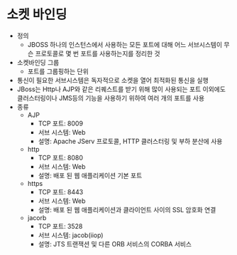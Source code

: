 # 소켓 바인딩
 - 정의
 	 - JBOSS 하나의 인스턴스에서 사용하는 모든 포트에 대해 어느 서브시스템이 무슨 프로토콜로 몇 번 포트를 사용하는지를 정리한 것
 - 소켓바인딩 그룹
 	 - 포트를 그룹핑하는 단위
 - 통신이 필요한 서브시스템은 독자적으로 소켓을 열어 최적화된 통신을 실행
 - JBoss는 Http나 AJP와 같은 리퀘스트를 받기 위해 많이 사용되는 포트 이외에도 클러스터링이나 JMS등의 기능을 사용하기 위하여 여러 개의 포트를 사용
 - 종류	
 	 - AJP
 	 	 - TCP 포트: 8009
 	 	 - 서브 시스템: Web
 	 	 - 설명: Apache JServ 프로토콜, HTTP 클러스터링 및 부하 분산에 사용
 	 - http
 	 	 - TCP 포트: 8080
 	 	 - 서브 시스템: Web
 	 	 - 설명: 배포 된 웹 애플리케이션 기본 포트
 	 - https
 	 	 - TCP 포트: 8443
 	 	 - 서브 시스템: Web
 	 	 - 설명: 배포 된 웹 애플리케이션과 클라이언트 사이의 SSL 암호화 연결
 	 - jacorb
 	 	 - TCP 포트: 3528
 	 	 - 서브 시스템: jacob(iiop)
 	 	 - 설명: JTS 트랜잭션 및 다른 ORB 서비스의 CORBA 서비스
